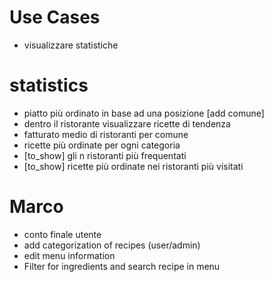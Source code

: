 # Use Cases

- visualizzare statistiche

# statistics

- piatto più ordinato in base ad una posizione [add comune]
- dentro il ristorante visualizzare ricette di tendenza
- fatturato medio di ristoranti per comune
- ricette più ordinate per ogni categoria
- [to_show] gli n ristoranti più frequentati
- [to_show] ricette più ordinate nei ristoranti più visitati

# Marco

- conto finale utente
- add categorization of recipes (user/admin)
- edit menu information
- Filter for ingredients and search recipe in menu
